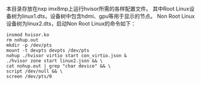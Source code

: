 本目录存放在nxp imx8mp上运行hvisor所需的各样配置文件。
其中Root Linux设备树为linux1.dts，设备树中包含hdmi、gpu等用于显示的节点。
Non Root Linux设备树为linux2.dts，启动Non Root Linux的命令如下：
```
insmod hvisor.ko
rm nohup.out
mkdir -p /dev/pts
mount -t devpts devpts /dev/pts
nohup ./hvisor virtio start con_virtio.json &
./hvisor zone start linux2.json && \
cat nohup.out | grep "char device" && \
script /dev/null && \
screen /dev/pts/0
```